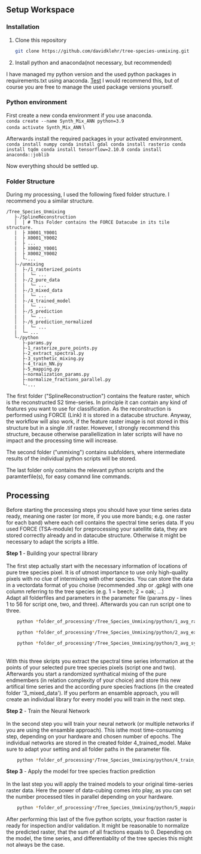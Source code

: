 ## Setup Workspace
### Installation

1. Clone this repository
    ```bash
    git clone https://github.com/davidklehr/tree-species-unmixing.git
    ```

2. Install python and anaconda(not necessary, but recommended)

I have managed my python version and the used python packages in requirements.txt using anaconda.
<a href="./requirements.txt" >Test</a>
I would recommend this, but of course you are free to manage the used package versions yourself.

### Python environment

First create a new conda environment if you use anaconda.\
    ```conda create --name Synth_Mix_ANN python=3.9 ``` \
    ``` conda activate Synth_Mix_ANN ```
\

Afterwards install the required packages in your activated environment.
    ```
    conda install numpy
    conda install gdal
    conda install rasterio
    conda install tqdm
    conda install tensorflow=2.10.0
    conda install anaconda::joblib
    ```

Now everything should be settled up. 

### Folder Structure
During my processing, I used the following fixed folder structure. I recommend you a similar structure.
```
/Tree_Species_Unmixing
   ├-/SplineReconstruction
   │  │ # This Folder contains the FORCE Datacube in its tile structure.
   |  ├ X0001_Y0001
   |  ├ X0001_Y0002
   |  ├ ...
   |  ├ X0002_Y0001
   |  ├ X0002_Y0002
   │  └-...
   ├-/unmixing
   │  ├-/1_rasterized_points
   |  |  └─ ...
   │  ├-/2_pure_data
   |  |  └─ ...
   │  ├-/3_mixed_data
   |  |  └─ ...
   │  ├-/4_trained_model
   |  |  └─ ...
   │  ├-/5_prediction
   |  |  └─ ...
   │  ├-/6_prediction_normalized
   |  |  └─ ...
   |  └─ ...
   └-/python
      ├-params.py
      ├-1_rasterize_pure_points.py
      ├-2_extract_spectral.py
      ├-3_synthetic_mixing.py
      ├-4_train_NN.py
      ├-5_mapping.py
      ├-normalization_params.py
      ├-normalize_fractions_parallel.py
      └-...
```

The first folder ("SplineReconstruction") contains the feature raster, which is the reconstructed S2 time-series. In principle it can contain any kind of features you want to use for classification. As the reconstruction is performed using FORCE (Link) it is stored in a datacube structure.
Anyway, the workflow will also work, if the feature raster image is not stored in this structure but in a single .tif raster.
However, I strongly recommend this structure, because otherwise parallellization in later scripts will have no impact and the processing time will increase.

The second folder ("unmixing") contains subfolders, where intermediate results of the individual python scripts will be stored.

The last folder only contains the relevant python scripts and the paramterfile(s), for easy comannd line commands.

## Processing

Before starting the processing steps you should have your time series data ready, meaning one raster (or more, if you use more bands; e.g. one raster for each band) where each cell contains the spectral time series data.
If you used FORCE (TSA-module) for preprocessing your satellite data, they are stored correctly already and in datacube structure.
Otherwise it might be necessary to adapt the scripts a little.

**Step 1** - Building your spectral library \
\
    The first step actually start with the necessary information of locations of pure tree species pixel. It is of utmost importance to use only high-quality pixels with no clue of intermixing with other species.
    You can store the data in a vectordata format of you choise (recommended .shp or .gpkg) with one column referring to the tree species (e.g. 1 = beech; 2 = oak; ...)
    \
    Adapt all folderfiles and parameters in the parameter file (params.py - lines 1 to 56 for script one, two, and three). Afterwards you can run script one to three.
```bash
    python *folder_of_processing*/Tree_Species_Unmixing/python/1_avg_rasterize_pure_points.py
```
```bash
    python *folder_of_processing*/Tree_Species_Unmixing/python/2_avg_extract_spectral.py
```
```bash
    python *folder_of_processing*/Tree_Species_Unmixing/python/3_avg_synthetic_mixing.py
```
\
    With this three skripts you extract the spectral time series information at the points of your selected pure tree species pixels (script one and two).
    Afterwards you start a randomized synthatical mixing of the pure endmembers (in relation complexity of your choice) and store this new artifical time series and the according pure species fractions (in the created folder '3_mixed_data').
    If you perform an ensamble approach, you will create an individual library for every model you will train in the next step.

**Step 2** - Train the Neural Network \
\
In the second step you will train your neural network (or multiple networks if you are using the ensamble approach). This isthe most time-consuming step, depending on your hardware and chosen number of epochs.
The individual networks are stored in the created folder 4_trained_model.
Make sure to adapt your setting and all folder paths in the parameter file.

```bash
    python *folder_of_processing*/Tree_Species_Unmixing/python/4_train_mulit_ANN.py
```

**Step 3** - Apply the model for tree species fraction prediction \
\
In the last step you will apply the trained models to your original time-series raster data. Here the power of data-cubing comes into play, as you can set the number processed tiles in parallel depending on your hardware.

```bash
    python *folder_of_processing*/Tree_Species_Unmixing/python/5_mapping_multimodel_parallel.py
```

After performing this last of the five python scripts, your fraction raster is ready for inspection and/or validation.
It might be reasonable to normalize the predicted raster, that the sum of all fractions equals to 0. Depending on the model, the time series, and differentiablity of the tree species this might not always be the case.